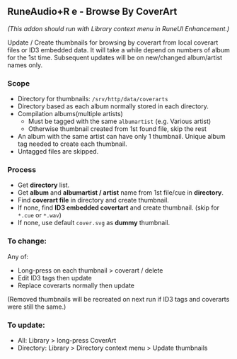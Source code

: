 ## RuneAudio+R e - Browse By CoverArt
*(This addon should run with Library context menu in RuneUI Enhancement.)*  

Update / Create thumbnails for browsing by coverart from local coverart files or ID3 embedded data. It will take a while depend on numbers of album for the 1st time. Subsequent updates will be on new/changed album/artist names only.

### Scope
- Directory for thumbnails: `/srv/http/data/coverarts`
- Directory based as each album normally stored in each directory.
- Compilation albums(multiple artists) 
	- Must be tagged with the same `albumartist` (e.g. Various artist)
	- Otherwise thumbnail created from 1st found file, skip the rest
- An album with the same artist can have only 1 thumbnail. Unique album tag needed to create each thumbnail.
- Untagged files are skipped.

### Process
- Get **directory** list.
- Get **album** and **albumartist / artist** name from 1st file/cue in **directory**.
- Find **coverart file** in directory and create thumbnail.
- If none, find **ID3 embedded covertart** and create thumbnail. (skip for `*.cue` or `*.wav`)
- If none, use default `cover.svg` as **dummy** thumbnail.

### To change:
Any of:
- Long-press on each thumbnail > coverart / delete
- Edit ID3 tags then update
- Replace coverarts normally then update  

(Removed thumbnails will be recreated on next run if ID3 tags and coverarts were still the same.)

### To update:
- All: Library > long-press CoverArt
- Directory: Library > Directory context menu > Update thumbnails
